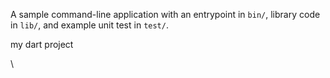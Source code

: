 












A sample command-line application with an entrypoint in `bin/`, library code
in `lib/`, and example unit test in `test/`.

my dart project

\







